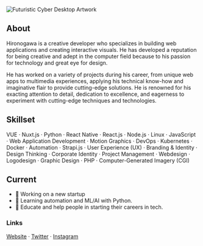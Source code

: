 ![Futuristic Cyber Desktop Artwork](https://a.storyblok.com/f/195337/1536x1024/f74a84d4ac/hironogawa-banner-cyber-desktop-midjourney.png/m//filters:format(webp))
## About
Hironogawa is a creative developer who specializes in building web applications and creating interactive visuals. He has developed a reputation for being creative and adept in the computer field because to his passion for technology and great eye for design.

He has worked on a variety of projects during his career, from unique web apps to multimedia experiences, applying his technical know-how and imaginative flair to provide cutting-edge solutions. He is renowned for his exacting attention to detail, dedication to excellence, and eagerness to experiment with cutting-edge techniques and technologies.

## Skillset
VUE · Nuxt.js · Python · React Native · React.js · Node.js · Linux · JavaScript · Web Application Development · Motion Graphics · DevOps · Kubernetes · Docker · Automation · Strapi.js · User Experience (UX) · Branding & Identity · Design Thinking · Corporate Identity · Project Management · Webdesign · Logodesign · Graphic Design · PHP · Computer-Generated Imagery (CGI)


## Current 
- 🔭 Working on a new startup 
- 🌱 Learning automation and ML/AI with Python. 
- 🚀 Educate and help people in starting their careers in tech.



### Links
[Website](https://hironogawa.com/) · [Twitter](https://twitter.com/hironogawa) · [Instagram](https://www.instagram.com/hironogawa/)
